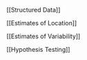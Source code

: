 [[Structured Data]]

[[Estimates of Location]]

[[Estimates of Variability]]

[[Hypothesis Testing]]